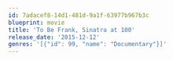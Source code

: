 ```yaml
---
id: 7adacef8-14d1-481d-9a1f-63977b967b3c
blueprint: movie
title: 'To Be Frank, Sinatra at 100'
release_date: '2015-12-12'
genres: '[{"id": 99, "name": "Documentary"}]'
---
```


